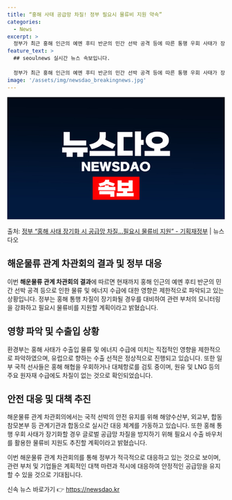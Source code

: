 ```yaml
---
title: “홍해 사태 공급망 차질! 정부 필요시 물류비 지원 약속”
categories:
  - News
excerpt: >
  정부가 최근 홍해 인근의 예멘 후티 반군의 민간 선박 공격 등에 따른 통행 우회 사태가 장기화될 경우 공급망…
feature_text: >
  ## seoulnews 실시간 뉴스 속보입니다.

  정부가 최근 홍해 인근의 예멘 후티 반군의 민간 선박 공격 등에 따른 통행 우회 사태가 장기화될 경우 공급망…
image: '/assets/img/newsdao_breakingnews.jpg'
---
```


![뉴스다오 속보](/assets/img/newsdao_breakingnews.jpg)

<p>출처: <a href="https://newsdao.kr/2849" rel="dofollow">정부 “홍해 사태 장기화 시 공급망 차질…필요시 물류비 지원” - 기획재정부</a> | 뉴스다오</p>

<h2 data-ke-size="size26">해운물류 관계 차관회의 결과 및 정부 대응</h2>
이번 <b>해운물류 관계 차관회의 결과</b>에 따르면 현재까지 홍해 인근의 예멘 후티 반군의 민간 선박 공격 등으로 인한 물류 및 에너지 수급에 대한 영향은 제한적으로 파악되고 있는 상황입니다. 정부는 홍해 통행 차질이 장기화될 경우를 대비하여 관련 부처의 모니터링을 강화하고 필요시 물류비를 지원할 계획이라고 밝혔습니다.

<p data-ke-size="size16"></p>

<h2 data-ke-size="size26">영향 파악 및 수출입 상황</h2>
환경부는 홍해 사태가 수출입 물류 및 에너지 수급에 미치는 직접적인 영향을 제한적으로 파악하였으며, 유럽으로 향하는 수출 선적은 정상적으로 진행되고 있습니다. 또한 일부 국적 선사들은 홍해 해협을 우회하거나 대체항로를 검토 중이며, 원유 및 LNG 등의 주요 원자재 수급에도 차질이 없는 것으로 확인되었습니다.

<p data-ke-size="size16"></p>

<h2 data-ke-size="size26">안전 대응 및 대책 추진</h2>
해운물류 관계 차관회의에서는 국적 선박의 안전 유지를 위해 해양수산부, 외교부, 합동참모본부 등 관계기관과 합동으로 실시간 대응 체계를 가동하고 있습니다. 또한 홍해 통행 우회 사태가 장기화할 경우 글로벌 공급망 차질을 방지하기 위해 필요시 수출 바우처를 활용한 물류비 지원도 추진할 계획이라고 밝혔습니다.

<p data-ke-size="size16"></p>

이번 해운물류 관계 차관회의를 통해 정부가 적극적으로 대응하고 있는 것으로 보이며, 관련 부처 및 기업들은 계획적인 대책 마련과 적시에 대응하여 안정적인 공급망을 유지할 수 있을 것으로 기대됩니다. 

신속 뉴스 바로가기 👉 <a href="https://newsdao.kr" rel="dofollow">https://newsdao.kr</a>


